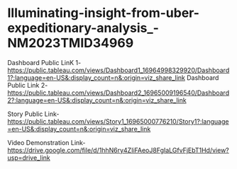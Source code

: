 # Illuminating-insight-from-uber-expeditionary-analysis_-NM2023TMID34969


Dashboard Public LinK 1-https://public.tableau.com/views/Dashboard1_16964998329920/Dashboard1?:language=en-US&:display_count=n&:origin=viz_share_link
Dashboard Public Link 2-https://public.tableau.com/views/Dashboard2_16965009196540/Dashboard2?:language=en-US&:display_count=n&:origin=viz_share_link

Story Public Link-https://public.tableau.com/views/Story1_16965000776210/Story1?:language=en-US&:display_count=n&:origin=viz_share_link

Video Demonstration Link-https://drive.google.com/file/d/1hhN6ry4ZIiFAeoJ8FgIaLGfvFjEbT1Hd/view?usp=drive_link
